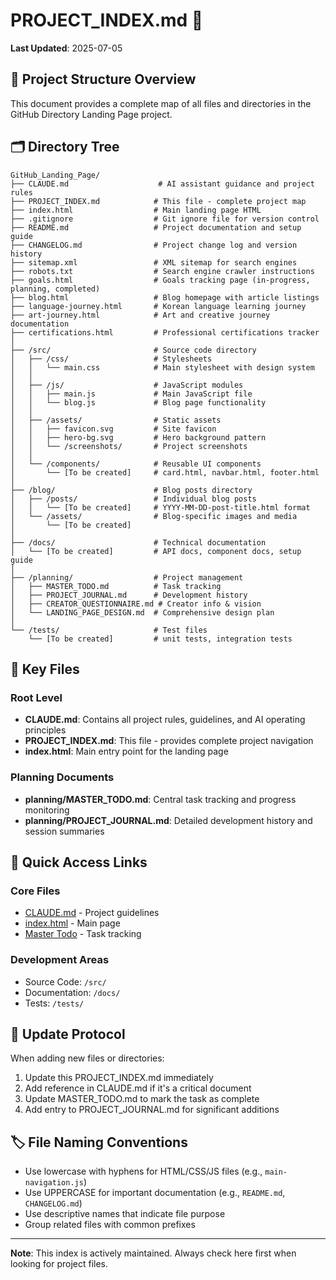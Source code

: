 # PROJECT_INDEX.md 📑

**Last Updated**: 2025-07-05

## 📁 Project Structure Overview

This document provides a complete map of all files and directories in the GitHub Directory Landing Page project.

## 🗂️ Directory Tree

```
GitHub_Landing_Page/
├── CLAUDE.md                    # AI assistant guidance and project rules
├── PROJECT_INDEX.md            # This file - complete project map
├── index.html                  # Main landing page HTML
├── .gitignore                  # Git ignore file for version control
├── README.md                   # Project documentation and setup guide
├── CHANGELOG.md                # Project change log and version history
├── sitemap.xml                 # XML sitemap for search engines
├── robots.txt                  # Search engine crawler instructions
├── goals.html                  # Goals tracking page (in-progress, planning, completed)
├── blog.html                   # Blog homepage with article listings
├── language-journey.html       # Korean language learning journey
├── art-journey.html            # Art and creative journey documentation
├── certifications.html         # Professional certifications tracker
│
├── /src/                       # Source code directory
│   ├── /css/                   # Stylesheets
│   │   └── main.css            # Main stylesheet with design system
│   │
│   ├── /js/                    # JavaScript modules
│   │   ├── main.js             # Main JavaScript file
│   │   └── blog.js             # Blog page functionality
│   │
│   ├── /assets/                # Static assets
│   │   ├── favicon.svg         # Site favicon
│   │   ├── hero-bg.svg         # Hero background pattern
│   │   └── /screenshots/       # Project screenshots
│   │
│   └── /components/            # Reusable UI components
│       └── [To be created]     # card.html, navbar.html, footer.html
│
├── /blog/                      # Blog posts directory
│   ├── /posts/                 # Individual blog posts
│   │   └── [To be created]     # YYYY-MM-DD-post-title.html format
│   └── /assets/                # Blog-specific images and media
│       └── [To be created]
│
├── /docs/                      # Technical documentation
│   └── [To be created]         # API docs, component docs, setup guide
│
├── /planning/                  # Project management
│   ├── MASTER_TODO.md          # Task tracking
│   ├── PROJECT_JOURNAL.md      # Development history
│   ├── CREATOR_QUESTIONNAIRE.md # Creator info & vision
│   └── LANDING_PAGE_DESIGN.md  # Comprehensive design plan
│
└── /tests/                     # Test files
    └── [To be created]         # unit tests, integration tests
```

## 📄 Key Files

### Root Level
- **CLAUDE.md**: Contains all project rules, guidelines, and AI operating principles
- **PROJECT_INDEX.md**: This file - provides complete project navigation
- **index.html**: Main entry point for the landing page

### Planning Documents
- **planning/MASTER_TODO.md**: Central task tracking and progress monitoring
- **planning/PROJECT_JOURNAL.md**: Detailed development history and session summaries

## 🚀 Quick Access Links

### Core Files
- [CLAUDE.md](./CLAUDE.md) - Project guidelines
- [index.html](./index.html) - Main page
- [Master Todo](./planning/MASTER_TODO.md) - Task tracking

### Development Areas
- Source Code: `/src/`
- Documentation: `/docs/`
- Tests: `/tests/`

## 📝 Update Protocol

When adding new files or directories:
1. Update this PROJECT_INDEX.md immediately
2. Add reference in CLAUDE.md if it's a critical document
3. Update MASTER_TODO.md to mark the task as complete
4. Add entry to PROJECT_JOURNAL.md for significant additions

## 🏷️ File Naming Conventions

- Use lowercase with hyphens for HTML/CSS/JS files (e.g., `main-navigation.js`)
- Use UPPERCASE for important documentation (e.g., `README.md`, `CHANGELOG.md`)
- Use descriptive names that indicate file purpose
- Group related files with common prefixes

---

**Note**: This index is actively maintained. Always check here first when looking for project files.